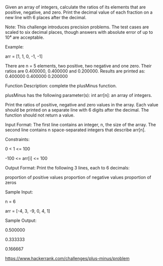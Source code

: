 Given an array of integers, calculate the ratios of its elements that are positive, negative, and zero. Print the decimal value of each fraction on a new line with 6 places after the decimal.

Note: This challenge introduces precision problems. The test cases are scaled to six decimal places, though answers with absolute error of up to 10⁴ are acceptable.

Example:

arr = [1, 1, 0, -1, -1]

There are n = 5 elements, two positive, two negative and one zero. Their ratios are 0.400000, 0.400000 and 0.200000. Results are printed as: 0.400000 0.400000 0.200000

Function Description: complete the plusMinus function.

plusMinus has the following parameter(s): int arr[n]: an array of integers.

Print the ratios of positive, negative and zero values in the array. Each value should be printed on a separate line with 6 digits after the decimal. The function should not return a value.

Input Format: The first line contains an integer, n, the size of the array. The second line contains n space-separated integers that describe arr[n].

Constraints:

0 < 1 <= 100

-100 <= arr[i] <= 100

Output Format: Print the following 3 lines, each to 6 decimals:

proportion of positive values
proportion of negative values
proportion of zeros

Sample Input:

n = 6

arr = [-4, 3, -9, 0, 4, 1]

Sample Output:

0.500000

0.333333

0.166667

https://www.hackerrank.com/challenges/plus-minus/problem

